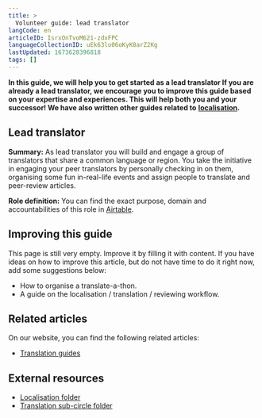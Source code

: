```yaml
---
title: >
  Volunteer guide: lead translator
langCode: en
articleID: IsrxOnTvoM621-zdxFPC
languageCollectionID: uEk63lo06oKyK8arZ2Kg
lastUpdated: 1673628396818
tags: []
---
```


**In this guide, we will help you to get started as a lead translator If you are already a lead translator, we encourage you to improve this guide based on your expertise and experiences. This will help both you and your successor! We have also written other guides related to** [**localisation**](/support/localisation)**.**

## Lead translator

**Summary:** As lead translator you will build and engage a group of translators that share a common language or region. You take the initiative in engaging your peer translators by personally checking in on them, organising some fun in-real-life events and assign people to translate and peer-review articles.

**Role definition:** You can find the exact purpose, domain and accountabilities of this role in [Airtable](https://airtable.com/shr6GqOJ7587fNbEn/tbloV4g8loVisebVz/viwcTSIOwzDuE9XBn/recEvF60ALJ8P35UT).

## Improving this guide

This page is still very empty. Improve it by filling it with content. If you have ideas on how to improve this article, but do not have time to do it right now, add some suggestions below:

-   How to organise a translate-a-thon.
-   A guide on the localisation / translation / reviewing workflow.

## Related articles

On our website, you can find the following related articles:

-   [Translation guides](/support/localisation/translate)

## External resources

-   [Localisation folder](https://drive.google.com/drive/folders/1VYanhnyFSG9KxrgQrv2UuHuUKx2NIyoK?usp=sharing)
-   [Translation sub-circle folder](https://drive.google.com/drive/folders/102AkV0725MQQKluf00uYHkS6wzjinhws?usp=sharing)